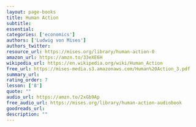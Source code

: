 ```yaml
---
layout: page-books
title: Human Action
subtitle: 
essential: 
categories: ['economics']
authors: ['Ludwig von Mises']
authors_twitter: 
resource_url: https://mises.org/library/human-action-0
amazon_url: https://amzn.to/33eXE6H
wikipedia_url: https://en.wikipedia.org/wiki/Human_Action
free_url: https://mises-media.s3.amazonaws.com/Human%20Action_3.pdf
summary_url: 
rating_order: 7
lesson: ['8']
quote: ""
audio_url: https://amzn.to/2xGb9Ap
free_audio_url: https://mises.org/library/human-action-audiobook
goodreads_url: 
description: ""
---
```

